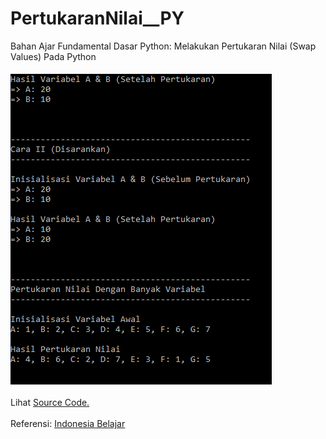 # PertukaranNilai__PY
Bahan Ajar Fundamental Dasar Python: Melakukan Pertukaran Nilai (Swap Values) Pada Python<br><br>
<img src="https://github.com/RizkyKhapidsyah/PertukaranNilai__PY/blob/master/results/Capture.PNG"><br><br>
Lihat <a href="https://github.com/RizkyKhapidsyah/PertukaranNilai__PY/blob/master/PertukaranNilai__PY.py">Source Code.</a><br><br>
Referensi: <a href="https://www.youtube.com/channel/UCQ4Jo2IJeyRGzZBvjaaLzrw"> Indonesia Belajar </a> 
